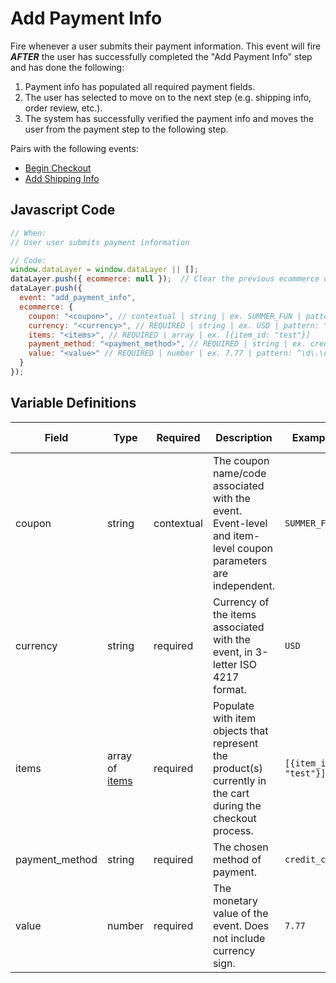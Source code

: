# Add Payment Info

Fire whenever a user submits their payment information. This event will fire _**AFTER**_ the user has successfully completed the "Add Payment Info" step and has done the following:

1. Payment info has populated all required payment fields.
2. The user has selected to move on to the next step (e.g. shipping info, order review, etc.).
3. The system has successfully verified the payment info and moves the user from the payment step to the following step.

Pairs with the following events:
- [Begin Checkout](/events/ecommerce/begin_checkout.md)
- [Add Shipping Info](/events/ecommerce/add_shipping_info.md)

## Javascript Code

```js
// When:
// User user submits payment information

// Code:
window.dataLayer = window.dataLayer || [];
dataLayer.push({ ecommerce: null });  // Clear the previous ecommerce object.
dataLayer.push({
  event: "add_payment_info",
  ecommerce: {
    coupon: "<coupon>", // contextual | string | ex. SUMMER_FUN | pattern: ^[A-Za-z0-9_]+$
    currency: "<currency>", // REQUIRED | string | ex. USD | pattern: ^[A-Z]{3}$ | min. 3, max. 3
    items: "<items>", // REQUIRED | array | ex. [{item_id: "test"}]	
    payment_method: "<payment_method>", // REQUIRED | string | ex. credit_card | pattern: ^[a-z_]+$
    value: "<value>" // REQUIRED | number | ex. 7.77 | pattern: ^\d\.\d\d$ | min. 0.00
  }
});
```

## Variable Definitions

|Field|Type|Required|Description|Example|Pattern|Minimum Length|Maximum Length|
| --- | --- | --- | --- | --- | --- | --- | --- |
|coupon|string|contextual|The coupon name/code associated with the event. Event-level and item-level coupon parameters are independent.|`SUMMER_FUN`|||`100`|
|currency|string|required|Currency of the items associated with the event, in 3-letter ISO 4217 format.|`USD`|`^[A-Z]{3}$`|`3`|`3`|
|items|array of [items](/schemas/item.md)|required|Populate with item objects that represent the product(s) currently in the cart during the checkout process.|`[{item_id: "test"}]`|
|payment_method|string|required|The chosen method of payment.|`credit_card`|`^[a-z_]+$`||100|
|value|number|required|The monetary value of the event. Does not include currency sign.|`7.77`|`^\d\.\d\d$`||`100`|`0.00`|

